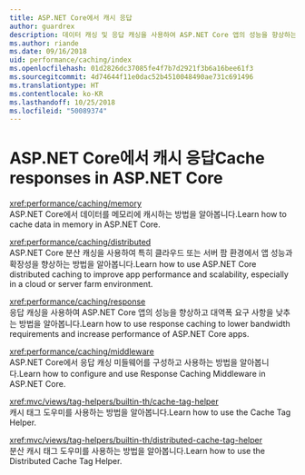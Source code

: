 ```yaml
---
title: ASP.NET Core에서 캐시 응답
author: guardrex
description: 데이터 캐싱 및 응답 캐싱을 사용하여 ASP.NET Core 앱의 성능을 향상하는 방법을 알아봅니다.
ms.author: riande
ms.date: 09/16/2018
uid: performance/caching/index
ms.openlocfilehash: 01d2826dc37085fe4f7b7d2921f3b6a16bee61f3
ms.sourcegitcommit: 4d74644f11e0dac52b4510048490ae731c691496
ms.translationtype: HT
ms.contentlocale: ko-KR
ms.lasthandoff: 10/25/2018
ms.locfileid: "50089374"
---
```

# <a name="cache-responses-in-aspnet-core"></a><span data-ttu-id="bc4ba-103">ASP.NET Core에서 캐시 응답</span><span class="sxs-lookup"><span data-stu-id="bc4ba-103">Cache responses in ASP.NET Core</span></span>

<xref:performance/caching/memory>  
<span data-ttu-id="bc4ba-104">ASP.NET Core에서 데이터를 메모리에 캐시하는 방법을 알아봅니다.</span><span class="sxs-lookup"><span data-stu-id="bc4ba-104">Learn how to cache data in memory in ASP.NET Core.</span></span>

<xref:performance/caching/distributed>  
<span data-ttu-id="bc4ba-105">ASP.NET Core 분산 캐싱을 사용하여 특히 클라우드 또는 서버 팜 환경에서 앱 성능과 확장성을 향상하는 방법을 알아봅니다.</span><span class="sxs-lookup"><span data-stu-id="bc4ba-105">Learn how to use ASP.NET Core distributed caching to improve app performance and scalability, especially in a cloud or server farm environment.</span></span>

<xref:performance/caching/response>  
<span data-ttu-id="bc4ba-106">응답 캐싱을 사용하여 ASP.NET Core 앱의 성능을 향상하고 대역폭 요구 사항을 낮추는 방법을 알아봅니다.</span><span class="sxs-lookup"><span data-stu-id="bc4ba-106">Learn how to use response caching to lower bandwidth requirements and increase performance of ASP.NET Core apps.</span></span>

<xref:performance/caching/middleware>  
<span data-ttu-id="bc4ba-107">ASP.NET Core에서 응답 캐싱 미들웨어를 구성하고 사용하는 방법을 알아봅니다.</span><span class="sxs-lookup"><span data-stu-id="bc4ba-107">Learn how to configure and use Response Caching Middleware in ASP.NET Core.</span></span>

<xref:mvc/views/tag-helpers/builtin-th/cache-tag-helper>  
<span data-ttu-id="bc4ba-108">캐시 태그 도우미를 사용하는 방법을 알아봅니다.</span><span class="sxs-lookup"><span data-stu-id="bc4ba-108">Learn how to use the Cache Tag Helper.</span></span>

<xref:mvc/views/tag-helpers/builtin-th/distributed-cache-tag-helper>  
<span data-ttu-id="bc4ba-109">분산 캐시 태그 도우미를 사용하는 방법을 알아봅니다.</span><span class="sxs-lookup"><span data-stu-id="bc4ba-109">Learn how to use the Distributed Cache Tag Helper.</span></span>
